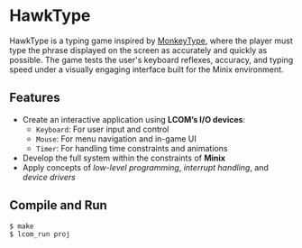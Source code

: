 # HawkType

HawkType is a typing game inspired by <a href="https://monkeytype.com/">MonkeyType</a>, where the player must type the phrase displayed on the screen as accurately and quickly as possible. The game tests the user's keyboard reflexes, accuracy, and typing speed under a visually engaging interface built for the Minix environment.

## Features
- Create an interactive application using **LCOM’s I/O devices**:
  - `Keyboard`: For user input and control
  - `Mouse`: For menu navigation and in-game UI
  - `Timer`: For handling time constraints and animations
- Develop the full system within the constraints of **Minix**
- Apply concepts of *low-level programming*, *interrupt handling*, and *device drivers*

## Compile and Run
```bash
$ make
$ lcom_run proj
```
